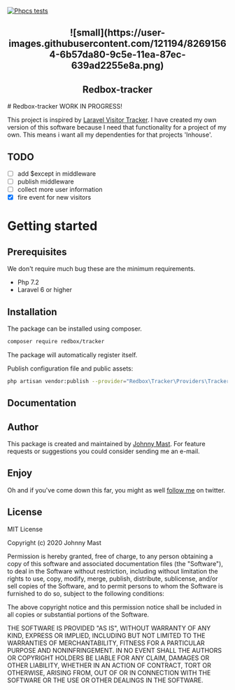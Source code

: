 [![Phpcs tests](https://github.com/johnnymast/redbox-tracker/workflows/Phpcs/badge.svg)](https://github.com/johnnymast/redbox-tracker/actions?query=workflow%3APhpcs)


<h2 align="center">
![small](https://user-images.githubusercontent.com/121194/82691564-6b57da80-9c5e-11ea-87ec-639ad2255e8a.png)
</h2>

<h2 align="center">
   Redbox-tracker
</h2>
# Redbox-tracker
WORK IN PROGRESS!

This project is inspired by [Laravel Visitor Tracker](https://github.com/voerro/laravel-visitor-tracker). I have created my own version of this software because I need that functionality for a project of my own. This means i want all my dependenties for that
projects 'Inhouse'.


## TODO

- [ ] add $except in middleware
- [ ] publish middleware
- [ ] collect more user information
- [x] fire event for new visitors

# Getting started

## Prerequisites

We don't require much bug these are the minimum requirements. 

- Php 7.2
- Laravel 6 or higher

## Installation  

The package can be installed using composer.

```bash
composer require redbox/tracker
```

The package will automatically register itself.

Publish configuration file and public assets:

```bash
php artisan vendor:publish --provider="Redbox\Tracker\Providers\TrackerServiceProvider"
```


## Documentation



## Author

This package is created and maintained by [Johnny Mast](mailto:mastjohnny@gmail.com). For feature requests or suggestions you could consider sending me an e-mail.

## Enjoy

Oh and if you've come down this far, you might as well [follow me](https://twitter.com/mastjohnny) on twitter.
 

## License

MIT License

Copyright (c) 2020 Johnny Mast

Permission is hereby granted, free of charge, to any person obtaining a copy of this software and associated documentation files (the "Software"), to deal in the Software without restriction, including without limitation the rights to use, copy, modify, merge, publish, distribute, sublicense, and/or sell copies of the Software, and to permit persons to whom the Software is furnished to do so, subject to the following conditions:

The above copyright notice and this permission notice shall be included in all copies or substantial portions of the Software.

THE SOFTWARE IS PROVIDED "AS IS", WITHOUT WARRANTY OF ANY KIND, EXPRESS OR IMPLIED, INCLUDING BUT NOT LIMITED TO THE WARRANTIES OF MERCHANTABILITY, FITNESS FOR A PARTICULAR PURPOSE AND NONINFRINGEMENT. IN NO EVENT SHALL THE AUTHORS OR COPYRIGHT HOLDERS BE LIABLE FOR ANY CLAIM, DAMAGES OR OTHER LIABILITY, WHETHER IN AN ACTION OF CONTRACT, TORT OR OTHERWISE, ARISING FROM, OUT OF OR IN CONNECTION WITH THE SOFTWARE OR THE USE OR OTHER DEALINGS IN THE SOFTWARE.

  
  
